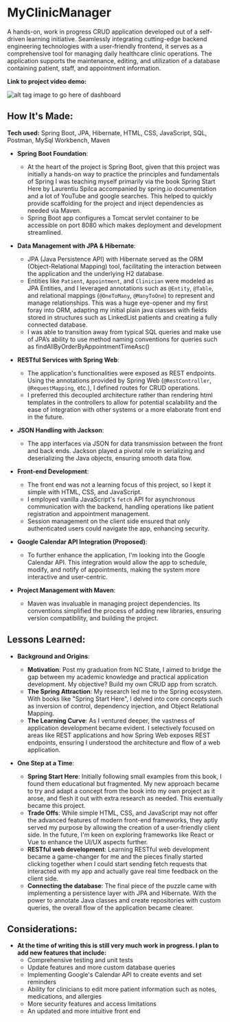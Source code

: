 # MyClinicManager
A hands-on, work in progress CRUD application developed out of a self-driven learning initiative. Seamlessly integrating cutting-edge backend engineering technologies with a user-friendly frontend, it serves as a comprehensive tool for managing daily healthcare clinic operations. The application supports the maintenance, editing, and utilization of a database containing patient, staff, and appointment information.

**Link to project video demo:** 

![alt tag]() image to go here of dashboard

## How It's Made:

**Tech used:** Spring Boot, JPA, Hibernate, HTML, CSS, JavaScript, SQL, Postman, MySql Workbench, Maven

* **Spring Boot Foundation**:
    - At the heart of the project is Spring Boot, given that this project was initially a hands-on way to practice the principles and fundamentals of Spring I was teaching myself primarily via the book Spring Start Here by Laurentiu Spilca accompanied by spring.io documentation and a lot of YouTube and google searches. This helped to quickly provide scaffolding for the project and inject dependencies as needed via Maven.
    - Spring Boot app configures a Tomcat servlet container to be accessible on port 8080 which makes deployment and development streamlined.

* **Data Management with JPA & Hibernate**:
    - JPA (Java Persistence API) with Hibernate served as the ORM (Object-Relational Mapping) tool, facilitating the interaction between the application and the underlying H2 database.
    - Entities like `Patient`, `Appointment`, and `Clinician` were modeled as JPA Entities, and I leveraged annotations such as `@Entity`, `@Table`, and relational mappings (`@OneToMany`, `@ManyToOne`) to represent and manage relationships. This was a huge eye-opener and my first foray into ORM, adapting my initial plain java classes with fields stored in structures such as LinkedList<Patient> patients and creating a fully connected database.
  - I was able to transition away from typical SQL queries and make use of JPA’s ability to use method naming conventions for queries such as findAllByOrderByAppointmentTimeAsc()


* **RESTful Services with Spring Web**:
    - The application's functionalities were exposed as REST endpoints. Using the annotations provided by Spring Web (`@RestController`, `@RequestMapping`, etc.), I defined routes for CRUD operations.
    - I preferred this decoupled architecture rather than rendering html templates in the controllers to allow for potential scalability and the ease of integration with other systems or a more elaborate front end in the future.

* **JSON Handling with Jackson**:
    - The app interfaces via JSON for data transmission between the front and back ends. Jackson played a pivotal role in serializing and deserializing the Java objects, ensuring smooth data flow.

* **Front-end Development**:
    - The front end was not a learning focus of this project, so I kept it simple with HTML, CSS, and JavaScript.
    - I employed vanilla JavaScript's `fetch` API for asynchronous communication with the backend, handling operations like patient registration and appointment management.
    - Session management on the client side ensured that only authenticated users could navigate the app, enhancing security.

* **Google Calendar API Integration (Proposed)**:
    - To further enhance the application, I'm looking into the Google Calendar API. This integration would allow the app to schedule, modify, and notify of appointments, making the system more interactive and user-centric.

* **Project Management with Maven**:
    - Maven was invaluable in managing project dependencies. Its conventions simplified the process of adding new libraries, ensuring version compatibility, and building the project.


## Lessons Learned:

* **Background and Origins**:
  - **Motivation**: Post my graduation from NC State, I aimed to bridge the gap between my academic knowledge and practical application development. My objective? Build my own CRUD app from scratch.
  - **The Spring Attraction**: My research led me to the Spring ecosystem. With books like "Spring Start Here", I delved into core concepts such as inversion of control, dependency injection, and Object Relational Mapping.
  - **The Learning Curve**: As I ventured deeper, the vastness of application development became evident. I selectively focused on areas like REST applications and how Spring Web exposes REST endpoints, ensuring I understood the architecture and flow of a web application.

* **One Step at a Time**:
  - **Spring Start Here**: Initially following small examples from this book, I found them educational but fragmented. My new approach became to try and adapt a concept from the book into my own project as it arose, and flesh it out with extra research as needed. This eventually became this project.
  - **Trade Offs**: While simple HTML, CSS, and JavaScript may not offer the advanced features of modern front-end frameworks, they aptly served my purpose by allowing the creation of a user-friendly client side. In the future, I'm keen on exploring frameworks like React or Vue to enhance the UI/UX aspects further.
  - **RESTful web development**: Learning RESTful web development became a game-changer for me and the pieces finally started clicking together when I could start sending fetch requests that interacted with my app and actually gave real time feedback on the client side.
  - **Connecting the database**: The final piece of the puzzle came with implementing a persistence layer with JPA and Hibernate. With the power to annotate Java classes and create repositories with custom queries, the overall flow of the application became clearer.

## Considerations:
* **At the time of writing this is still very much work in progress. I plan to add new features that include:**
  - Comprehensive testing and unit tests
  - Update features and more custom database queries
  - Implementing Google's Calendar API to create events and set reminders
  - Ability for clinicians to edit more patient information such as notes, medications, and allergies
  - More security features and access limitations
  - An updated and more intuitive front end 




